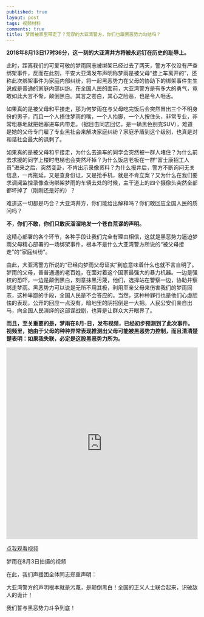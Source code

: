 ```yaml
---
published: true
layout: post
tags: 视频材料
comments: true
title: 梦雨被家里带走了？荒谬的大亚湾警方，你们也跟黑恶势力勾结吗？
---
```


**2018年8月13日17时36分，这一刻的大亚湾井方将被永远钉在历史的耻辱上。**

此时，距离我们的可爱可敬的梦雨同志被绑架已经过去了两天，警方不仅没有严查绑架事件，反而在此刻，平安大亚湾发布声明称梦雨是被父母“接上车离开的”，还称此次绑架事件为家庭内部纠纷，将一起黑恶势力在父母的协助下的绑架事件生生说成是普通的家庭内部纠纷。在全国人民的面前，大亚湾警方是有多大的勇气，竟敢如此大言不惭，颠倒黑白。其言之苍白，其心之险恶，也是令人咂舌。

如果真的是被父母和平接走，那为何梦雨在与父母吃完饭后会突然冒出三个不明身份的男子，而且一个人捂住梦雨的嘴，一个人抬脚，一个人按住头，非常专业，非常粗暴地就把她塞进车内带走。（据目击同志回忆，是一辆黑色别克SUV），难道是她的父母专门雇了专业黑社会来解决家庭纠纷？家庭矛盾到这个级别，也真是对和谐社会最大的讽刺了。

如果真的是被父母和平接走，为什么去追车的同学会突然被一群人堵住？为什么前去求援的同学上楼时电梯也会突然坏掉？为什么饭店老板在一群“富士康招工人员”进来之后，突然变卦，不肯出示录像资料？为什么报井后，警方不断询问无关信息，一再拖延，又是查身份证，又是抢手机，就是不肯立案？又为什么在我们要求调阅监控录像查询绑架梦雨的车辆去处的时候，主干道上的四个摄像头突然全部都坏掉了（刚刚还是好的）？

难道这一切都是巧合？大亚湾井方，你们能给出解释吗？你们敢回应全国人民的质问吗？

**不，你们不敢，你们只敢灰溜溜地发一个苍白荒谬的声明。**

这精心部署的各个环节，各种手段让我们完全有理由相信，这就是黑恶势力逼迫梦雨父母精心部署的一场绑架事件，根本不是什么大亚湾警方所说的“被父母接走”的“家庭纠纷”。

由此，大亚湾警方所说的“已经向梦雨父母证实”到底意味着什么也就不言自明了。梦雨的父母，普普通通的老百姓，在面对着这个国家最强大的暴力机器。一边是强权的恐吓，一边是颠倒黑白，刻意抹黑污蔑，他们，选择站在警察一边，协助井察绑走梦雨。黑恶势力可以说是无所不用其极，利用至亲父母来伤害我们的梦雨同志，这种卑鄙的手段，全国人民是不会答应的。当然，这种种罪行也是他们心虚胆怯的表现，公开的回应一点没有，暗地里的阴招倒是一大把。人民公安们亲自出马，向全国人民演绎的这部谍战剧，也算是让群众大开眼界了。

**而且，至关重要的是，梦雨在8月-日，发布视频，已经初步预测到了此次事件。视频里，她由于父母的种种异常表现推测出父母可能被黑恶势力控制，而且清清楚楚表明：如果我失联，必定是这股黑恶势力所为。**

<div style="width: 100%; height: 0px; position: relative; padding-bottom: 100.000%;"><iframe src="https://streamable.com/s/nxe5n/uywvjk" frameborder="0" width="100%" height="100%" allowfullscreen style="width: 100%; height: 100%; position: absolute;"></iframe></div>

[点我观看视频][1]

梦雨在8月3日拍摄的视频

在此，我们声援团全体同志郑重声明：

大亚湾警方的声明根本就是污蔑，是颠倒黑白！全国的正义人士联合起来，识破敌人的诡计！

我们誓与黑恶势力斗争到底！


  [1]: https://streamable.com/nxe5n






